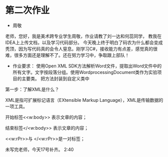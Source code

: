 # 第二次作业  
- 周敬


老师，您好，我是美术跨专业学生周敬，作业请教了刘一达和何蕊同学，
教我在IDEA上上传文档，以及学习代码部分。
今天晚上终于明白了码农为什么都会变成秃顶，因为写代码真的会令人窒息。刚学习C#，接收能力有点差，感觉真的很难，很多方面还是理解不了。还在努力学习中，争取跟上部队！
- 作业要求：
使用Open XML SDK方法解析Word文件，提取出Word文件中的所有文字。文字按段落分组。使用WordprocessingDocument类作为实验项目的主要类。 把方法封装到自定义类中

第一步：了解XML是什么？

XML是指可扩展标记语言（EXtensible Markup Language），XML是传输数据的一项工具。

开始标签<<w:body>> 表示文章的内容；

结束标签</<w:body>> 表示文章的内容；

 <<w:rPr>>与 </<w:rPr>>是一对标签；
 
 
 
 
 
 未写完老师，今天17号补齐。
                            2:40
 


 
 
 
 